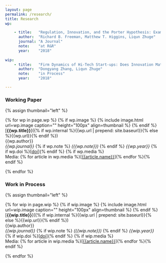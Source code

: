 ```yaml
---
layout: page
permalink: /research/
title: Research
wp:

    - title:   "Regulation, Innovation, and the Porter Hypothesis: Examining Outcomes in Chinese Pollution Control Policy Areas"
      author:  "Richard B. Freeman, Matthew T. Higgins, Liqun Zhuge"
      journal: "A Journal"
      note:    "at R&R"
      year:    "2018"
      
wip:
    - title:   "Firm Dynamics of Hi-Tech Start-ups: Does Innovation Matter?"
      author:  "Dongyang Zhang, Liqun Zhuge"
      note:    "in Process"
      year:    "2018"

---
```


### Working Paper

{% assign thumbnail="left" %}

{% for wp in page.wp %}
{% if wp.image %}
{% include image.html url=wp.image caption="" height="100px" align=thumbnail %}
{% endif %}
[**{{wp.title}}**]({% if wp.internal %}{{wp.url | prepend: site.baseurl}}{% else %}{{wp.url}}{% endif %})<br />
{{wp.author}}<br />
*{{wp.journal}}*
{% if wp.note %} *({{wp.note}})*
{% endif %} *{{wp.year}}* {% if wp.doi %}[[doi]({{wp.doi}})]{% endif %}
{% if wp.media %}<br />Media: {% for article in wp.media %}[[{{article.name}}]({{article.url}})]{% endfor %}{% endif %}

{% endfor %}

### Work in Process

{% assign thumbnail="left" %}

{% for wip in page.wip %}
{% if wip.image %}
{% include image.html url=wip.image caption="" height="100px" align=thumbnail %}
{% endif %}
[**{{wip.title}}**]({% if wip.internal %}{{wip.url | prepend: site.baseurl}}{% else %}{{wip.url}}{% endif %})<br />
{{wip.author}}<br />
*{{wip.journal}}*
{% if wip.note %} *({{wip.note}})*
{% endif %} *{{wip.year}}* {% if wip.doi %}[[doi]({{wip.doi}})]{% endif %}
{% if wip.media %}<br />Media: {% for article in wip.media %}[[{{article.name}}]({{article.url}})]{% endfor %}{% endif %}

{% endfor %}
